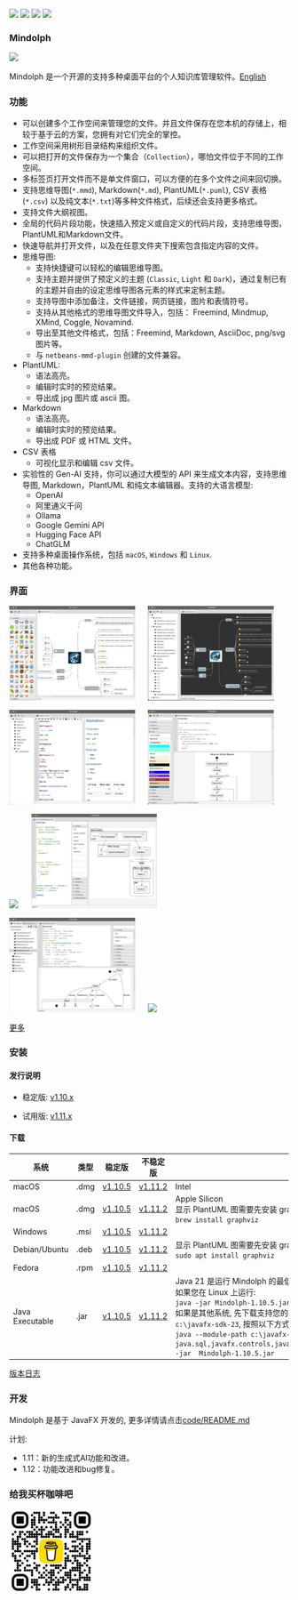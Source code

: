 <p>
	<a title="Releases" target="_blank" href="https://github.com/mindolph/Mindolph/releases"><img src="https://img.shields.io/github/release/mindolph/Mindolph.svg?style=flat-square&color=9CF"></a>
	<a title="Downloads" target="_blank" href="https://github.com/mindolph/Mindolph/releases"><img src="https://img.shields.io/github/downloads/mindolph/Mindolph/total.svg?style=flat-square&color=blueviolet"></a>
	<a title="GitHub Commits" target="_blank" href="https://github.com/mindolph/Mindolph/commits/main/"><img src="https://img.shields.io/github/commit-activity/m/mindolph/Mindolph.svg?style=flat-square"></a>
	<a title="Last Commit" target="_blank" href="https://github.com/mindolph/Mindolph/commits/main/"><img src="https://img.shields.io/github/last-commit/mindolph/Mindolph.svg?style=flat-square&color=FF9900"></a>
</p>


### Mindolph

![](../DemoWorkspace/app_30.png)

Mindolph 是一个开源的支持多种桌面平台的个人知识库管理软件。[English](../README.md)


### 功能
* 可以创建多个工作空间来管理您的文件。并且文件保存在您本机的存储上，相较于基于云的方案，您拥有对它们完全的掌控。
* 工作空间采用树形目录结构来组织文件。
* 可以把打开的文件保存为一个集合（`Collection`），哪怕文件位于不同的工作空间。
* 多标签页打开文件而不是单文件窗口，可以方便的在多个文件之间来回切换。
* 支持思维导图(`*.mmd`), Markdown(`*.md`), PlantUML(`*.puml`), CSV 表格(`*.csv`) 以及纯文本(`*.txt`)等多种文件格式，后续还会支持更多格式。
* 支持文件大纲视图。
* 全局的代码片段功能，快速插入预定义或自定义的代码片段，支持思维导图，PlantUML和Markdown文件。
* 快速导航并打开文件，以及在任意文件夹下搜索包含指定内容的文件。
* 思维导图:
	* 支持快捷键可以轻松的编辑思维导图。
	* 支持主题并提供了预定义的主题 (`Classic`, `Light` 和 `Dark`)，通过复制已有的主题并自由的设定思维导图各元素的样式来定制主题。
	* 支持导图中添加备注，文件链接，网页链接，图片和表情符号。
	* 支持从其他格式的思维导图文件导入，包括： Freemind, Mindmup, XMind, Coggle, Novamind.
	* 导出至其他文件格式，包括：Freemind, Markdown, AsciiDoc, png/svg 图片等。
	* 与 `netbeans-mmd-plugin` 创建的文件兼容。
* PlantUML:
	* 语法高亮。
	* 编辑时实时的预览结果。
	* 导出成 jpg 图片或 ascii 图。
* Markdown
	* 语法高亮。
	* 编辑时实时的预览结果。
	* 导出成 PDF 或 HTML 文件。
* CSV 表格
	* 可视化显示和编辑 csv 文件。
* 实验性的 Gen-AI 支持，你可以通过大模型的 API 来生成文本内容，支持思维导图, Markdown，PlantUML 和纯文本编辑器。支持的大语言模型:  
	* OpenAI  
	* 阿里通义千问  
	* Ollama  
	* Google Gemini API  
	* Hugging Face API  
	* ChatGLM  
* 支持多种桌面操作系统，包括 `macOS`, `Windows` 和 `Linux`.
* 其他各种功能。


### 界面
<p float="left">
	<img src="screenshots/mindmap_light_snippet.jpg" width="45%"/>
	&nbsp;&nbsp;&nbsp;&nbsp;
	<img src="screenshots/mindmap_dark_outline.jpg" width="45%"/>
</p>
<p float="left">
	<img src="screenshots/markdown1.jpg" width="45%"/>
	&nbsp;&nbsp;&nbsp;&nbsp;
	<img src="screenshots/puml_activity_snippet.jpg" width="45%"/>
</p>
<p float="left">
	<img src="screenshots/puml_sequence.jpg" width="45%"/>
	&nbsp;&nbsp;&nbsp;&nbsp;
	<img src="screenshots/puml_component2.jpg" width="45%"/>
</p>
<p float="left">
	<img src="screenshots/puml_state.jpg" width="45%"/>
	&nbsp;&nbsp;&nbsp;&nbsp;
	<img src="screenshots/find_in_files.jpg" width="45%"/>
</p>

[更多](screenshots.md)


### 安装

#### 发行说明

* 稳定版: [v1.10.x](release-notes/v1.10/v1.10_zh_CN.md)  

* 试用版: [v1.11.x](release-notes/v1.11/v1.11_zh_CN.md)  

#### 下载

|系统|类型|稳定版|不稳定版|备注|
|----|----|----|----|----|
|macOS|.dmg|[v1.10.5](https://github.com/mindolph/Mindolph/releases/download/v1.10.5/Mindolph-1.10.5-x64.dmg)|[v1.11.2](https://github.com/mindolph/Mindolph/releases/download/v1.11.2/Mindolph-1.11.2-x64.dmg)| Intel |
|macOS|.dmg|[v1.10.5](https://github.com/mindolph/Mindolph/releases/download/v1.10.5/Mindolph-1.10.5-aarch64.dmg) |[v1.11.2](https://github.com/mindolph/Mindolph/releases/download/v1.11.2/Mindolph-1.11.2-aarch64.dmg) | Apple Silicon </br>显示 PlantUML 图需要先安装 graphviz:</br>`brew install graphviz`|
|Windows|.msi|[v1.10.5](https://github.com/mindolph/Mindolph/releases/download/v1.10.5/Mindolph-1.10.5.msi)|[v1.11.2](https://github.com/mindolph/Mindolph/releases/download/v1.11.2/Mindolph-1.11.2.msi)| |
|Debian/Ubuntu|.deb|[v1.10.5](https://github.com/mindolph/Mindolph/releases/download/v1.10.5/Mindolph-1.10.5.deb)|[v1.11.2](https://github.com/mindolph/Mindolph/releases/download/v1.11.2/Mindolph-1.11.2.deb)|	显示 PlantUML 图需要先安装 graphviz:  </br>  `sudo apt install graphviz`|
|Fedora|.rpm|[v1.10.5](https://github.com/mindolph/Mindolph/releases/download/v1.10.5/Mindolph-1.10.5.rpm)|[v1.11.2](https://github.com/mindolph/Mindolph/releases/download/v1.11.2/Mindolph-1.11.2.rpm)| |
|Java Executable|.jar|[v1.10.5](https://github.com/mindolph/Mindolph/releases/download/v1.10.5/Mindolph-1.10.5.jar)|[v1.11.2](https://github.com/mindolph/Mindolph/releases/download/v1.11.2/Mindolph-1.11.2.jar)| Java 21 是运行 Mindolph 的最低版本要求.   	</br> 如果您在 Linux 上运行:   </br> `java -jar Mindolph-1.10.5.jar`  </br> 如果是其他系统, 先下载支持您的系统的 JavaFX SDK 并解压缩到某个目录，例如: `c:\javafx-sdk-23`, 按照以下方式运行:     </br>`java --module-path c:\javafx-sdk-23\lib --add-modules java.sql,javafx.controls,javafx.fxml,javafx.swing,javafx.web,jdk.crypto.ec -jar  Mindolph-1.10.5.jar` |



[版本日志](change_logs.md)


### 开发
Mindolph 是基于 JavaFX 开发的, 更多详情请点击[code/README.md](../code/README.md)

计划:

* 1.11：新的生成式AI功能和改进。
* 1.12：功能改进和bug修复。

### 给我买杯咖啡吧

<img src="bmc_qr.png" width="30%"/>
